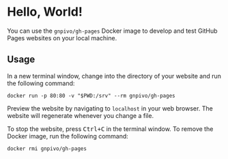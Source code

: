 # Hello, World!

You can use the `gnpivo/gh-pages` Docker image
to develop and test GitHub Pages websites on your local machine.

## Usage

In a new terminal window,
change into the directory of your website and run the following command:

```shell
docker run -p 80:80 -v "$PWD:/srv" --rm gnpivo/gh-pages
```

Preview the website by navigating to `localhost` in your web browser.
The website will regenerate whenever you change a file.

To stop the website,
press <kbd>Ctrl+C</kbd> in the terminal window.
To remove the Docker image,
run the following command:

```shell
docker rmi gnpivo/gh-pages
```
